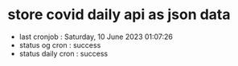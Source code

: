 # store covid daily api as json data

- last cronjob : Saturday, 10 June 2023 01:07:26
- status og cron : success
- status daily cron : success
      
      